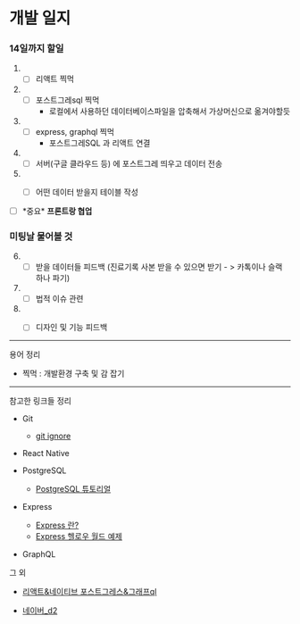 # 개발 일지

### 14일까지 할일

1. - [ ] 리액트 찍먹

2. - [ ] 포스트그레sql 찍먹
     - 로컬에서 사용하던 데이터베이스파일을 압축해서 가상머신으로 옮겨야할듯

3. - [ ] express, graphql 찍먹
     - 포스트그레SQL 과 리액트 연결

4. - [ ] 서버(구글 클라우드 등) 에 포스트그레 띄우고 데이터 전송

5. - [ ] 어떤 데이터 받을지 테이블 작성



- [ ] \*중요\* **프론트랑 협업**

### 미팅날 물어볼 것

6. - [ ] 받을 데이터들 피드백 (진료기록 사본 받을 수 있으면 받기 - > 카톡이나 슬랙 하나 파기)

7. - [ ] 법적 이슈 관련

8. - [ ] 디자인 및 기능 피드백



---

용어 정리

- 찍먹 : 개발환경 구축 및 감 잡기

---

참고한 링크들 정리

- Git
  - [git ignore](https://www.atlassian.com/git/tutorials/saving-changes/gitignore#git-ignore-patterns)

- React Native

- PostgreSQL
  - [PostgreSQL 튜토리얼](https://www.postgresqltutorial.com/)

- Express
  - [Express 란?](https://wikibook.co.kr/article/what-is-expressjs/)
  - [Express 헬로우 월드 예제](https://expressjs.com/ko/starter/hello-world.html)

- GraphQL



그 외

- [리액트&네이티브 포스트그레스&그래프ql ](https://blog.logrocket.com/create-a-react-native-app-with-postgresql-and-graphql-part-1/)

- [네이버_d2](https://d2.naver.com/home)

